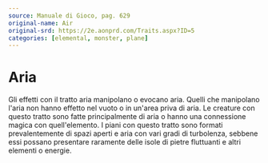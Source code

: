 ```yaml
---
source: Manuale di Gioco, pag. 629
original-name: Air
original-srd: https://2e.aonprd.com/Traits.aspx?ID=5
categories: [elemental, monster, plane]
---
```


# Aria

Gli effetti con il tratto aria manipolano o evocano aria. Quelli che manipolano
l'aria non hanno effetto nel vuoto o in un'area priva di aria. Le creature con
questo tratto sono fatte principalmente di aria o hanno una connessione magica
con quell'elemento. I piani con questo tratto sono formati prevalentemente di
spazi aperti e aria con vari gradi di turbolenza, sebbene essi possano
presentare raramente delle isole di pietre fluttuanti e altri elementi o
energie.
